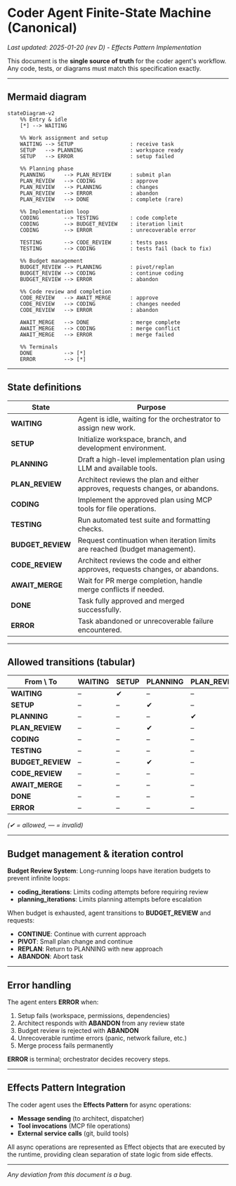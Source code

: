 # Coder Agent Finite-State Machine (Canonical)

*Last updated: 2025-01-20 (rev D) - Effects Pattern Implementation*

This document is the **single source of truth** for the coder agent's workflow.
Any code, tests, or diagrams must match this specification exactly.

---

## Mermaid diagram

```mermaid
stateDiagram-v2
    %% Entry & idle
    [*] --> WAITING

    %% Work assignment and setup
    WAITING --> SETUP                  : receive task
    SETUP   --> PLANNING               : workspace ready
    SETUP   --> ERROR                  : setup failed

    %% Planning phase
    PLANNING      --> PLAN_REVIEW      : submit plan
    PLAN_REVIEW   --> CODING           : approve
    PLAN_REVIEW   --> PLANNING         : changes
    PLAN_REVIEW   --> ERROR            : abandon
    PLAN_REVIEW   --> DONE             : complete (rare)

    %% Implementation loop
    CODING        --> TESTING          : code complete
    CODING        --> BUDGET_REVIEW    : iteration limit
    CODING        --> ERROR            : unrecoverable error

    TESTING       --> CODE_REVIEW      : tests pass
    TESTING       --> CODING           : tests fail (back to fix)

    %% Budget management
    BUDGET_REVIEW --> PLANNING         : pivot/replan
    BUDGET_REVIEW --> CODING           : continue coding
    BUDGET_REVIEW --> ERROR            : abandon

    %% Code review and completion
    CODE_REVIEW   --> AWAIT_MERGE      : approve
    CODE_REVIEW   --> CODING           : changes needed
    CODE_REVIEW   --> ERROR            : abandon

    AWAIT_MERGE   --> DONE             : merge complete
    AWAIT_MERGE   --> CODING           : merge conflict
    AWAIT_MERGE   --> ERROR            : merge failed

    %% Terminals
    DONE          --> [*]
    ERROR         --> [*]
```

---

## State definitions

| State              | Purpose                                                                          |
| ------------------ | -------------------------------------------------------------------------------- |
| **WAITING**        | Agent is idle, waiting for the orchestrator to assign new work.                 |
| **SETUP**          | Initialize workspace, branch, and development environment.                      |
| **PLANNING**       | Draft a high-level implementation plan using LLM and available tools.           |
| **PLAN\_REVIEW**   | Architect reviews the plan and either approves, requests changes, or abandons.  |
| **CODING**         | Implement the approved plan using MCP tools for file operations.                |
| **TESTING**        | Run automated test suite and formatting checks.                                 |
| **BUDGET\_REVIEW** | Request continuation when iteration limits are reached (budget management).     |
| **CODE\_REVIEW**   | Architect reviews the code and either approves, requests changes, or abandons.  |
| **AWAIT\_MERGE**   | Wait for PR merge completion, handle merge conflicts if needed.                 |
| **DONE**           | Task fully approved and merged successfully.                                    |
| **ERROR**          | Task abandoned or unrecoverable failure encountered.                            |

---

## Allowed transitions (tabular)

| From \ To          | WAITING | SETUP | PLANNING | PLAN_REVIEW | CODING | TESTING | BUDGET_REVIEW | CODE_REVIEW | AWAIT_MERGE | DONE | ERROR |
| ------------------ | ------- | ----- | -------- | ----------- | ------ | ------- | ------------- | ----------- | ----------- | ---- | ----- |
| **WAITING**        | –       | ✔︎    | –        | –           | –      | –       | –             | –           | –           | –    | ✔︎    |
| **SETUP**          | –       | –     | ✔︎       | –           | –      | –       | –             | –           | –           | –    | ✔︎    |
| **PLANNING**       | –       | –     | –        | ✔︎          | –      | –       | –             | –           | –           | –    | –     |
| **PLAN\_REVIEW**   | –       | –     | ✔︎       | –           | ✔︎     | –       | –             | –           | –           | ✔︎   | ✔︎    |
| **CODING**         | –       | –     | –        | –           | –      | ✔︎      | ✔︎            | –           | –           | –    | ✔︎    |
| **TESTING**        | –       | –     | –        | –           | ✔︎     | –       | –             | ✔︎          | –           | –    | –     |
| **BUDGET\_REVIEW** | –       | –     | ✔︎       | –           | ✔︎     | –       | –             | –           | –           | –    | ✔︎    |
| **CODE\_REVIEW**   | –       | –     | –        | –           | ✔︎     | –       | –             | –           | ✔︎          | –    | ✔︎    |
| **AWAIT\_MERGE**   | –       | –     | –        | –           | ✔︎     | –       | –             | –           | –           | ✔︎   | ✔︎    |
| **DONE**           | –       | –     | –        | –           | –      | –       | –             | –           | –           | –    | –     |
| **ERROR**          | –       | –     | –        | –           | –      | –       | –             | –           | –           | –    | –     |

*(✔︎ = allowed, — = invalid)*

---

## Budget management & iteration control

**Budget Review System**: Long-running loops have iteration budgets to prevent infinite loops:

- **coding_iterations**: Limits coding attempts before requiring review
- **planning_iterations**: Limits planning attempts before escalation

When budget is exhausted, agent transitions to **BUDGET_REVIEW** and requests:
- **CONTINUE**: Continue with current approach
- **PIVOT**: Small plan change and continue  
- **REPLAN**: Return to PLANNING with new approach
- **ABANDON**: Abort task

---

## Error handling

The agent enters **ERROR** when:

1. Setup fails (workspace, permissions, dependencies)
2. Architect responds with **ABANDON** from any review state
3. Budget review is rejected with **ABANDON**  
4. Unrecoverable runtime errors (panic, network failure, etc.)
5. Merge process fails permanently

**ERROR** is terminal; orchestrator decides recovery steps.

---

## Effects Pattern Integration

The coder agent uses the **Effects Pattern** for async operations:

- **Message sending** (to architect, dispatcher) 
- **Tool invocations** (MCP file operations)
- **External service calls** (git, build tools)

All async operations are represented as Effect objects that are executed by the runtime, providing clean separation of state logic from side effects.

---

*Any deviation from this document is a bug.*

